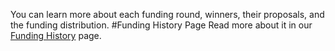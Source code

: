 You can learn more about each funding round, winners, their proposals, and the funding distribution.
#Funding History Page
Read more about it in our [Funding History](https://www.notion.so/Funding-History-3cadee15c7c14ee2a6f1ab61de70dfc2) page.